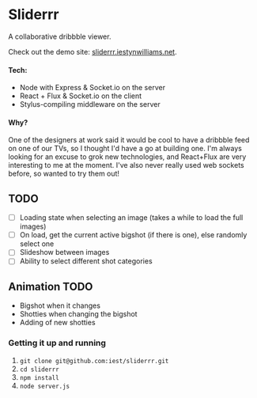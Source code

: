 # Sliderrr

A collaborative dribbble viewer.

Check out the demo site: [sliderrr.iestynwilliams.net](http://sliderrr.iestynwilliams.net).

#### Tech:

- Node with Express & Socket.io on the server
- React + Flux & Socket.io on the client
- Stylus-compiling middleware on the server

#### Why?

One of the designers at work said it would be cool to have a dribbble feed on one of our TVs, so I thought I'd have a go at building one.
I'm always looking for an excuse to grok new technologies, and React+Flux are very interesting to me at the moment. I've also never really used web sockets before, so wanted to try them out!

## TODO
- [ ] Loading state when selecting an image (takes a while to load the full images)
- [ ] On load, get the current active bigshot (if there is one), else randomly select one
- [ ] Slideshow between images
- [ ] Ability to select different shot categories

## Animation TODO

- Bigshot when it changes
- Shotties when changing the bigshot
- Adding of new shotties

### Getting it up and running

1. `git clone git@github.com:iest/sliderrr.git`
2. `cd sliderrr`
3. `npm install`
4. `node server.js`
